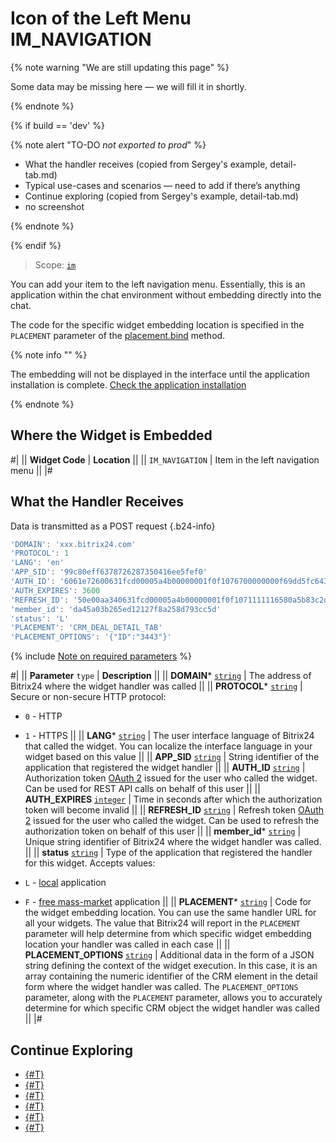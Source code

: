 # Icon of the Left Menu IM_NAVIGATION

{% note warning "We are still updating this page" %}

Some data may be missing here — we will fill it in shortly.

{% endnote %}

{% if build == 'dev' %}

{% note alert "TO-DO _not exported to prod_" %}

- What the handler receives (copied from Sergey's example, detail-tab.md)
- Typical use-cases and scenarios — need to add if there’s anything
- Continue exploring (copied from Sergey's example, detail-tab.md)
- no screenshot

{% endnote %}

{% endif %}

> Scope: [`im`](../../scopes/permissions.md)

You can add your item to the left navigation menu. Essentially, this is an application within the chat environment without embedding directly into the chat.

The code for the specific widget embedding location is specified in the `PLACEMENT` parameter of the [placement.bind](../placement-bind.md) method.

{% note info "" %}

The embedding will not be displayed in the interface until the application installation is complete. [Check the application installation](../../../settings/app-installation/installation-finish.md)

{% endnote %}

## Where the Widget is Embedded

#|
|| **Widget Code** | **Location** ||
|| `IM_NAVIGATION` | Item in the left navigation menu ||
|#

## What the Handler Receives

Data is transmitted as a POST request {.b24-info}

```js
'DOMAIN': 'xxx.bitrix24.com'
'PROTOCOL': 1
'LANG': 'en'
'APP_SID': '99c80eff6378726287350416ee5fef0'
'AUTH_ID': '6061e72600631fcd00005a4b00000001f0f1076700000000f69dd5fc643d9ce2fdbc1'
'AUTH_EXPIRES': 3600
'REFRESH_ID': '50e00aa340631fcd00005a4b00000001f0f1071111116580a5b83c2de639ef28c12'
'member_id': 'da45a03b265ed12127f8a258d793cc5d'
'status': 'L'
'PLACEMENT': 'CRM_DEAL_DETAIL_TAB'
'PLACEMENT_OPTIONS': '{"ID":"3443"}'
```

{% include [Note on required parameters](../../../_includes/required.md) %}

#|
|| **Parameter**
`type` | **Description** ||
|| **DOMAIN***
[`string`](../../data-types.md) | The address of Bitrix24 where the widget handler was called ||
|| **PROTOCOL***
[`string`](../../data-types.md) | Secure or non-secure HTTP protocol:

- `0` - HTTP
- `1` - HTTPS
 ||
|| **LANG***
[`string`](../../data-types.md) | The user interface language of Bitrix24 that called the widget. You can localize the interface language in your widget based on this value ||
|| **APP_SID**
[`string`](../../data-types.md) | String identifier of the application that registered the widget handler ||
|| **AUTH_ID**
[`string`](../../data-types.md) | Authorization token [OAuth 2](../../../settings/oauth/simple-way.md) issued for the user who called the widget. Can be used for REST API calls on behalf of this user ||
|| **AUTH_EXPIRES**
[`integer`](../../data-types.md) | Time in seconds after which the authorization token will become invalid ||
|| **REFRESH_ID**
[`string`](../../data-types.md) | Refresh token [OAuth 2](../../../settings/oauth/simple-way.md) issued for the user who called the widget. Can be used to refresh the authorization token on behalf of this user ||
|| **member_id***
[`string`](../../data-types.md) | Unique string identifier of Bitrix24 where the widget handler was called.  ||
|| **status**
[`string`](../../data-types.md) | Type of the application that registered the handler for this widget. Accepts values:

- `L` - [local](../../../local-integrations/local-apps.md) application
- `F` - [free mass-market](../../../market/index.md) application
||
|| **PLACEMENT***
[`string`](../../data-types.md) | Code for the widget embedding location. You can use the same handler URL for all your widgets. The value that Bitrix24 will report in the `PLACEMENT` parameter will help determine from which specific widget embedding location your handler was called in each case ||
|| **PLACEMENT_OPTIONS**
[`string`](../../data-types.md) | Additional data in the form of a JSON string defining the context of the widget execution. In this case, it is an array containing the numeric identifier of the CRM element in the detail form where the widget handler was called. The `PLACEMENT_OPTIONS` parameter, along with the `PLACEMENT` parameter, allows you to accurately determine for which specific CRM object the widget handler was called ||
|#

## Continue Exploring

- [{#T}](../placement-bind.md)
- [{#T}](../ui-interaction/index.md)
- [{#T}](../ui-interaction/crm-card.md)
- [{#T}](../../../settings/interactivity/index.md)
- [{#T}](../open-application.md)
- [{#T}](../open-path.md)